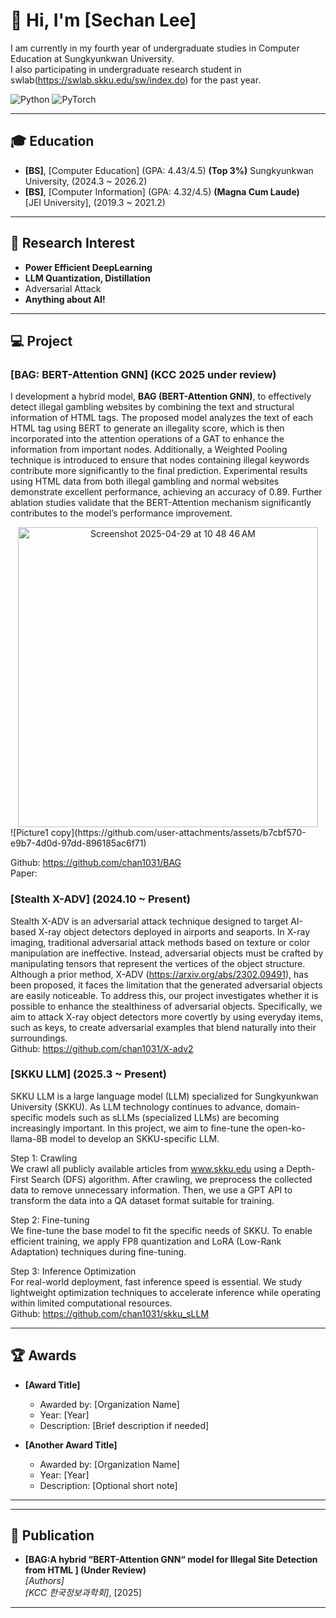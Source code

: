# 👋 Hi, I'm [Sechan Lee]  
I am currently in my fourth year of undergraduate studies in Computer Education at Sungkyunkwan University.  
I also participating in undergraduate research student in swlab(https://swlab.skku.edu/sw/index.do) for the past year.

![Python](https://img.shields.io/badge/Python-3776AB?style=flat&logo=python&logoColor=white)
![PyTorch](https://img.shields.io/badge/PyTorch-EE4C2C?style=flat&logo=pytorch&logoColor=white)

---

## 🎓 Education
- **[BS]**, [Computer Education] (GPA: 4.43/4.5) **(Top 3%)**
  Sungkyunkwan University, (2024.3 ~ 2026.2)
- **[BS]**, [Computer Information]  (GPA: 4.32/4.5) **(Magna Cum Laude)**  
  [JEI University], (2019.3 ~ 2021.2)

---

## 🔬 Research Interest
- **Power Efficient DeepLearning**
- **LLM Quantization, Distillation**
- Adversarial Attack
- **Anything about AI!**

---
## 💻 Project  
### **[BAG: BERT-Attention GNN] (KCC 2025 under review)**  
I development a hybrid model, **BAG (BERT-Attention GNN)**, to effectively detect illegal gambling websites by combining the text and structural information of HTML tags. The proposed model analyzes the text of each HTML tag using BERT to generate an illegality score, which is then incorporated into the attention operations of a GAT to enhance the information from important nodes. Additionally, a Weighted Pooling technique is introduced to ensure that nodes containing illegal keywords contribute more significantly to the final prediction. Experimental results using HTML data from both illegal gambling and normal websites demonstrate excellent performance, achieving an accuracy of 0.89. Further ablation studies validate that the BERT-Attention mechanism significantly contributes to the model’s performance improvement.  
<div align="center">
  <img width="480" alt="Screenshot 2025-04-29 at 10 48 46 AM" src="https://github.com/user-attachments/assets/4e44aa1d-d0ee-4af0-bd24-9e61eb270a67" />
</div>
![Picture1 copy](https://github.com/user-attachments/assets/b7cbf570-e9b7-4d0d-97dd-896185ac6f71)



Github: https://github.com/chan1031/BAG  
Paper: 

### **[Stealth X-ADV]** (2024.10 ~ Present)  
Stealth X-ADV is an adversarial attack technique designed to target AI-based X-ray object detectors deployed in airports and seaports. In X-ray imaging, traditional adversarial attack methods based on texture or color manipulation are ineffective. Instead, adversarial objects must be crafted by manipulating tensors that represent the vertices of the object structure. Although a prior method, X-ADV (https://arxiv.org/abs/2302.09491), has been proposed, it faces the limitation that the generated adversarial objects are easily noticeable.
To address this, our project investigates whether it is possible to enhance the stealthiness of adversarial objects. Specifically, we aim to attack X-ray object detectors more covertly by using everyday items, such as keys, to create adversarial examples that blend naturally into their surroundings.  
Github: https://github.com/chan1031/X-adv2

### **[SKKU LLM]** (2025.3 ~ Present)  
SKKU LLM is a large language model (LLM) specialized for Sungkyunkwan University (SKKU). As LLM technology continues to advance, domain-specific models such as sLLMs (specialized LLMs) are becoming increasingly important. In this project, we aim to fine-tune the open-ko-llama-8B model to develop an SKKU-specific LLM.  

Step 1: Crawling  
We crawl all publicly available articles from www.skku.edu using a Depth-First Search (DFS) algorithm. After crawling, we preprocess the collected data to remove unnecessary information. Then, we use a GPT API to transform the data into a QA dataset format suitable for training. 
     
Step 2: Fine-tuning  
We fine-tune the base model to fit the specific needs of SKKU. To enable efficient training, we apply FP8 quantization and LoRA (Low-Rank Adaptation) techniques during fine-tuning.  
  
Step 3: Inference Optimization  
For real-world deployment, fast inference speed is essential. We study lightweight optimization techniques to accelerate inference while operating within limited computational resources.    
Github: https://github.com/chan1031/skku_sLLM

---

## 🏆 Awards

- **[Award Title]**  
  - Awarded by: [Organization Name]
  - Year: [Year]
  - Description: [Brief description if needed]

- **[Another Award Title]**  
  - Awarded by: [Organization Name]
  - Year: [Year]
  - Description: [Optional short note]

---

---

## 📄 Publication
- **[BAG:A hybrid “BERT-Attention GNN“ model for Illegal Site Detection from HTML ] (Under Review)**  
  _[Authors]_  
  *[KCC 한국정보과학회]*, [2025]  

---
